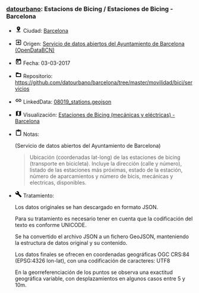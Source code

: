 ### [datourbano](https://github.com/datourbano): Estacions de Bicing / Estaciones de Bicing - Barcelona

* ![](https://raw.githubusercontent.com/datourbano/simbologia/master/_/ubicacion_18.png) Ciudad: [Barcelona](https://datourbano.github.io/barcelona)
* ![](https://raw.githubusercontent.com/datourbano/simbologia/master/_/origen_18.png) Origen: [Servicio de datos abiertos del Ayuntamiento de Barcelona (OpenDataBCN)](http://opendata-ajuntament.barcelona.cat/data/es/dataset/bicing)
* ![](https://raw.githubusercontent.com/datourbano/simbologia/master/_/calendario_18.png) Fecha: 03-03-2017
* ![](https://raw.githubusercontent.com/datourbano/simbologia/master/_/carpeta_18.png) Repositorio: https://github.com/datourbano/barcelona/tree/master/movilidad/bici/servicios
* ![](https://raw.githubusercontent.com/datourbano/simbologia/master/_/enlace_18.png) LinkedData: [08019_stations.geojson](https://raw.githubusercontent.com/datourbano/barcelona/master/movilidad/bici/servicios/08019_stations.geojson)
* ![](https://raw.githubusercontent.com/datourbano/simbologia/master/_/mapa_18.png) Visualización: [Estaciones de Bicing (mecánicas y eléctricas) - Barcelona](https://datourbano.github.io/barcelona/movilidad/bici/servicios/08019_stations)
* ![](https://raw.githubusercontent.com/datourbano/simbologia/master/_/notas_18.png) Notas:

  (Servicio de datos abiertos del Ayuntamiento de Barcelona)
  >Ubicación (coordenadas lat-long) de las estaciones de bicing (transporte en bicicleta). Incluye la dirección (calle y número), listado de las estaciones más próximas, estado de la estación, número de aparcamientos y número de bicis, mecánicas y electricas, disponibles.
* ![](https://raw.githubusercontent.com/datourbano/simbologia/master/_/herramienta_18.png) Tratamiento:

  Los datos originales se han descargado en formato JSON. 

  Para su tratamiento es necesario tener en cuenta que la codificación del texto es conforme UNICODE.

  Se ha convertido el archivo JSON a un fichero GeoJSON, manteniendo la estructura de datos original y su contenido.

  Los datos finales se ofrecen en coordenadas geográficas OGC CRS:84 (EPSG:4326 lon-lat), con una codificación de caracteres: UTF8

  En la georreferenciación de los puntos se observa una exactitud geográfica variable, con desplazamientos en algunos casos entre 5 y 10m.
